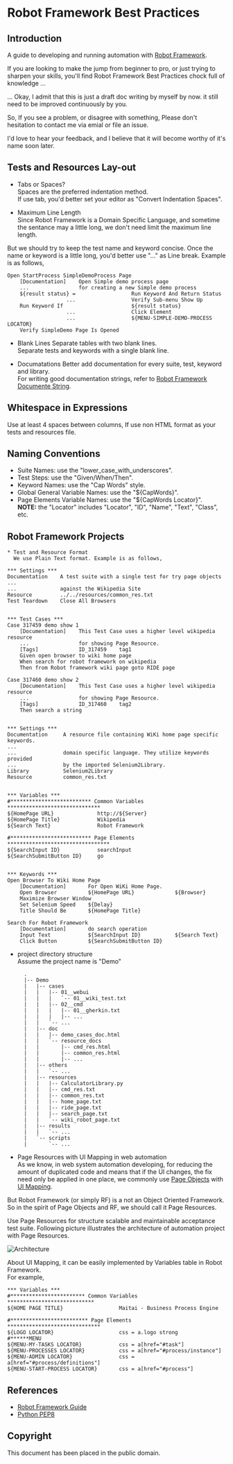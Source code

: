 Robot Framework Best Practices
==============================


Introduction
------------
A guide to developing and running automation with [Robot Framework][Robot Framework].

If you are looking to make the jump from beginner to pro, or just trying to sharpen your skills, you'll find Robot Framework Best Practices chock full of knowledge ...  

... Okay, I admit that this is just a draft doc writing by myself by now. it still need to be improved continuously by you.

So, If you see a problem, or disagree with something, Please don't hesitation to contact me via emial or file an issue.

I'd love to hear your feedback, and I believe that it will become worthy of it's name soon later.


Tests and Resources Lay-out
---------------------------
* Tabs or Spaces?  
Spaces are the preferred indentation method.  
If use tab, you'd better set your editor as "Convert Indentation Spaces".  

* Maximum Line Length  
Since Robot Framework is a Domain Specific Language, and sometime the sentance may a little long, we don't need limit the maximum line length.

But we should try to keep the test name and keyword concise.
Once the name or keyword is a little long, you'd better use "..." as Line break. Example is as follows,  

    Open StartProcess SimpleDemoProcess Page
        [Documentation]    Open Simple demo process page 
        ...                for creating a new Simple demo process
        ${result status} =                  Run Keyword And Return Status
                       ...                  Verify Sub-menu Show Up
        Run Keyword If                      ${result status}
                       ...                  Click Element
                       ...                  ${MENU-SIMPLE-DEMO-PROCESS LOCATOR}
        Verify SimpleDemo Page Is Opened


* Blank Lines
Separate tables with two blank lines.  
Separate tests and keywords with a single blank line.

* Documatations
Better add documentation for every suite, test, keyword and library.  
For writing good documentation strings, refer to [Robot Framework Documente String][Robot Doc].


Whitespace in Expressions
-------------------------
Use at least 4 spaces between columns, If use non HTML format as your tests and resources file.


Naming Conventions
------------------
* Suite Names: use the "lower_case_with_underscores".  
* Test Steps: use the "Given/When/Then".  
* Keyword Names: use the "Cap Words" style.  
* Global General Variable Names: use the "${CapWords}".  
* Page Elements Variable Names: use the "${CapWords Locator}".  
  **NOTE:** the "Locator" includes "Locator", "ID", "Name", "Text", "Class", etc.


Robot Framework Projects
------------------------
    * Test and Resource Format
      We use Plain Text format. Example is as follows,

    *** Settings ***
    Documentation    A test suite with a single test for try page objects
    ...
    ...              against the Wikipedia Site
    Resource         ../../resources/common_res.txt
    Test Teardown    Close All Browsers


    *** Test Cases ***
    Case 317459 demo show 1
        [Documentation]    This Test Case uses a higher level wikipedia resource
        ...                for showing Page Resource.
        [Tags]             ID_317459    tag1
        Given open browser to wiki home page
        When search for robot framework on wikipedia
        Then from Robot framework wiki page goto RIDE page

    Case 317460 demo show 2
        [Documentation]    This Test Case uses a higher level wikipedia resource
        ...                for showing Page Resource.
        [Tags]             ID_317460    tag2
        Then search a string


    *** Settings ***
    Documentation     A resource file containing WiKi home page specific keywords.
    ...
    ...               domain specific language. They utilize keywords provided
    ...               by the imported Selenium2Library.
    Library           Selenium2Library
    Resource          common_res.txt


    *** Variables ***
    #************************** Common Variables ******************************
    ${HomePage URL}              http://${Server}
    ${HomePage Title}            Wikipedia
    ${Search Text}               Robot Framework

    #************************** Page Elements *********************************
    ${SearchInput ID}            searchInput
    ${SearchSubmitButton ID}     go


    *** Keywords ***
    Open Browser To Wiki Home Page
        [Documentation]       For Open WiKi Home Page.
        Open Browser          ${HomePage URL}             ${Browser}
        Maximize Browser Window
        Set Selenium Speed    ${Delay}
        Title Should Be       ${HomePage Title}

    Search For Robot Framework
        [Documentation]       do search operation
        Input Text            ${SearchInput ID}           ${Search Text}
        Click Button          ${SearchSubmitButton ID}


* project directory structure  
Assume the project name is "Demo"  

        .
        |-- Demo
        |   |-- cases
        |   |   |-- 01__webui
        |   |   |   `-- 01__wiki_test.txt
        |   |   |-- 02__cmd
        |   |   |   |-- 01__gherkin.txt
        |   |   |   |-- ...
        |   |   `-- ...
        |   |-- doc
        |   |   |-- demo_cases_doc.html
        |   |   `-- resource_docs
        |   |       |-- cmd_res.html
        |   |       |-- common_res.html
        |   |       |-- ...
        |   |-- others
        |   |   `-- ...
        |   |-- resources
        |   |   |-- CalculatorLibrary.py
        |   |   |-- cmd_res.txt
        |   |   |-- common_res.txt
        |   |   |-- home_page.txt
        |   |   |-- ride_page.txt
        |   |   |-- search_page.txt
        |   |   `-- wiki_robot_page.txt
        |   |-- results
        |   |   `-- ...
        |   `-- scripts
        |       `-- ...



* Page Resources with UI Mapping in web automation  
As we know, in web system automation developing, for reducing the amount of duplicated code and means that if the UI changes, the fix need only be applied in one place, we commonly use [Page Objects][Page Objects] with [UI Mapping][UI Mapping].  

But Robot Framework (or simply RF) is a not an Object Oriented Framework.  So in the spirit of Page Objects and RF, we should call it Page Resources.  

Use Page Resources for structure scalable and maintainable acceptance test suite. Following picture illustrates the architecture of automation project with Page Resources.

![Architecture][Page Res Arch]


About UI Mapping, it can be easily implemented by Variables table in Robot Framework.  
For example,  


    *** Variables ***
    #************************ Common Variables ****************************
    ${HOME PAGE TITLE}                  Maitai - Business Process Engine
    
    #************************* Page Elements ******************************
    ${LOGO LOCATOR}                     css = a.logo strong
    #******MENU
    ${MENU-MY-TASKS LOCATOR}            css = a[href="#task"]
    ${MENU-PROCESSES LOCATOR}           css = a[href="#process/instance"]
    ${MENU-ADMIN LOCATOR}               css = a[href="#process/definitions"]
    ${MENU-START-PROCESS LOCATOR}       css = a[href="#process"]


References
----------
* [Robot Framework Guide][Robot Guide]
* [Python PEP8][Python PEP8]


Copyright
---------
This document has been placed in the public domain.


[Robot Framework]: http://robotframework.org/
[Python PEP8]: http://www.python.org/dev/peps/pep-0008/
[Robot Guide]: http://robotframework.googlecode.com/hg/doc/userguide/RobotFrameworkUserGuide.html  
[Page Objects]: https://code.google.com/p/selenium/wiki/PageObjects
[UI Mapping]: http://www.seleniumhq.org/docs/06_test_design_considerations.jsp#ui-mapping
[Robot Doc]: http://robotframework.googlecode.com/hg/doc/userguide/RobotFrameworkUserGuide.html#documentation-formatting
[Page Res Arch]: https://github.com/idumpling/robotx/raw/master/docs/page_res_arch.png

